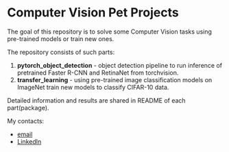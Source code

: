 # Computer Vision Pet Projects
The goal of this repository is to solve some Computer Vision tasks using pre-trained models or train new ones.

The repository consists of such parts:

1. **pytorch_object_detection** - object detection pipeline to run inference of pretrained Faster R-CNN and RetinaNet from torchvision. 
2. **transfer_learning** - using pre-trained image classification models on ImageNet train new models to classify CIFAR-10 data.

Detailed information and results are shared in README of each part(package).

My contacts:
- [email](vladyslava.ovsiienko@gmail.com)
- [LinkedIn](https://www.linkedin.com/in/vladyslava-ovsiienko-6970b91b1/)